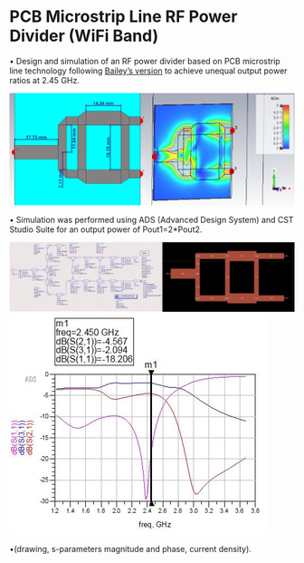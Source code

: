 # PCB Microstrip Line RF Power Divider (WiFi Band)

• Design and simulation of an RF power divider based on PCB microstrip line technology following [Bailey’s version](https://github.com/cdcortesr/WiFi-Band-Unequal-Split-Power-Divider/blob/main/19800023177.pdf) to achieve unequal output power ratios at 2.45 GHz. 

<picture>
  <source media="(prefers-color-scheme: dark)" srcset="https://raw.githubusercontent.com/cdcortesr/PCB-Microstrip-Line-RF-Power-Divider/refs/heads/main/RFDivider.JPG">
  <source media="(prefers-color-scheme: light)" srcset="https://raw.githubusercontent.com/cdcortesr/PCB-Microstrip-Line-RF-Power-Divider/refs/heads/main/RFDivider.JPG">
  <img alt="a." src="https://raw.githubusercontent.com/cdcortesr/PCB-Microstrip-Line-RF-Power-Divider/refs/heads/main/RFDivider.JPG">
</picture>

• Simulation was performed using ADS (Advanced Design System) and CST Studio Suite for an output power of Pout1=2*Pout2.

<picture>
  <source media="(prefers-color-scheme: dark)" srcset="https://raw.githubusercontent.com/cdcortesr/PCB-Microstrip-Line-RF-Power-Divider/refs/heads/main/RFDivider2.JPG">
  <source media="(prefers-color-scheme: light)" srcset="https://raw.githubusercontent.com/cdcortesr/PCB-Microstrip-Line-RF-Power-Divider/refs/heads/main/RFDivider2.JPG">
  <img alt="a." src="https://raw.githubusercontent.com/cdcortesr/PCB-Microstrip-Line-RF-Power-Divider/refs/heads/main/RFDivider2.JPG">
</picture>

<picture>
  <source media="(prefers-color-scheme: dark)" srcset="https://raw.githubusercontent.com/cdcortesr/PCB-Microstrip-Line-RF-Power-Divider/refs/heads/main/RFDivider3.JPG">
  <source media="(prefers-color-scheme: light)" srcset="https://raw.githubusercontent.com/cdcortesr/PCB-Microstrip-Line-RF-Power-Divider/refs/heads/main/RFDivider3.JPG">
  <img alt="a." src="https://raw.githubusercontent.com/cdcortesr/PCB-Microstrip-Line-RF-Power-Divider/refs/heads/main/RFDivider3.JPG">
</picture>

•(drawing, s-parameters magnitude and phase, current density).

